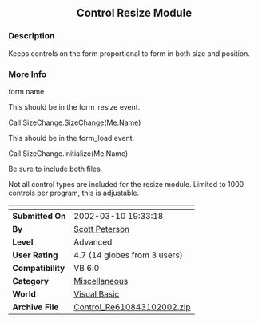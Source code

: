 ﻿<div align="center">

## Control Resize Module


</div>

### Description

Keeps controls on the form proportional to form in both size and position.
 
### More Info
 
form name

This should be in the form_resize event.

Call SizeChange.SizeChange(Me.Name)

This should be in the form_load event.

Call SizeChange.initialize(Me.Name)

Be sure to include both files.

Not all control types are included for the resize module. Limited to 1000 controls per program, this is adjustable.


<span>             |<span>
---                |---
**Submitted On**   |2002-03-10 19:33:18
**By**             |[Scott Peterson](https://github.com/Planet-Source-Code/PSCIndex/blob/master/ByAuthor/scott-peterson.md)
**Level**          |Advanced
**User Rating**    |4.7 (14 globes from 3 users)
**Compatibility**  |VB 6\.0
**Category**       |[Miscellaneous](https://github.com/Planet-Source-Code/PSCIndex/blob/master/ByCategory/miscellaneous__1-1.md)
**World**          |[Visual Basic](https://github.com/Planet-Source-Code/PSCIndex/blob/master/ByWorld/visual-basic.md)
**Archive File**   |[Control\_Re610843102002\.zip](https://github.com/Planet-Source-Code/scott-peterson-control-resize-module__1-32567/archive/master.zip)








